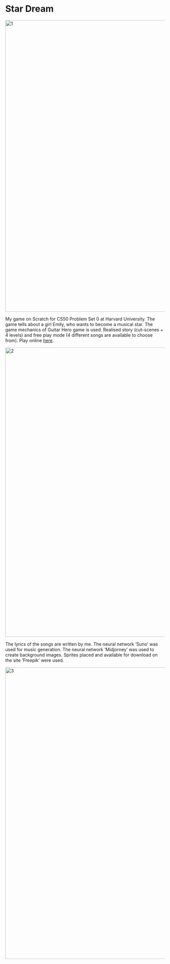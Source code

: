 # Star Dream
<img width="920" alt="1" src="https://github.com/user-attachments/assets/e5790f5a-ed16-4c8c-a7eb-c6d4c8c729c7">

My game on Scratch for CS50 Problem Set 0 at Harvard University. The game tells about a girl Emily, who wants to become a musical star. The game mechanics of Guitar Hero game is used. Realised story (cut-scenes + 4 levels) and free play mode (4 different songs are available to choose from). Play online [here](https://scratch.mit.edu/projects/1056566722).

<img width="913" alt="2" src="https://github.com/user-attachments/assets/545bfdeb-594e-412c-bb3d-edae7d0cd233">


The lyrics of the songs are written by me. The neural network ‘Suno’ was used for music generation.  The neural network ‘Midjorney’ was used to create background images. Sprites placed and available for download on the site ‘Freepik’ were used. 

<img width="920" alt="3" src="https://github.com/user-attachments/assets/1b821621-63f0-4c49-8479-7bdb311136d6">
